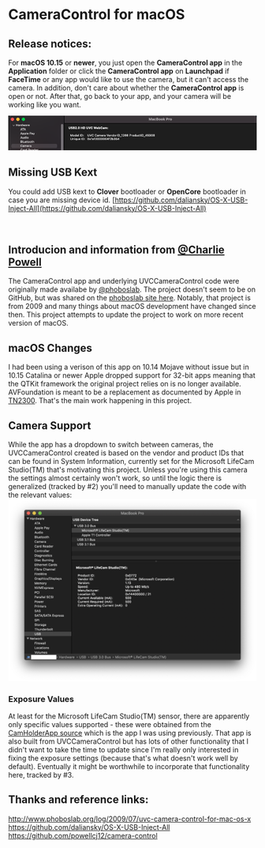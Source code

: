 #  CameraControl for macOS

## Release notices:
For <b>macOS 10.15</b> or <b>newer</b>, you just open the <b>CameraControl app</b> in the <b>Application</b> folder or click the <b>CameraControl app</b> on <b>Launchpad</b> if <b>FaceTime</b> or any app would like to use the camera, but it can't access the camera. In addition, don't care about whether the <b>CameraControl app</b> is open or not. After that, go back to your app, and your camera will be working like you want.
<p align="center">
    <img src="Resources/UVCWebcam.png">
</p>

## Missing USB Kext
You could add USB kext to <b>Clover</b> bootloader or <b>OpenCore</b> bootloader in case you are missing device id.
[https://github.com/daliansky/OS-X-USB-Inject-All](https://github.com/daliansky/OS-X-USB-Inject-All) </br></br></br>

## Introducion and information from [@Charlie Powell](https://github.com/powellcj12) 
The CameraControl app and underlying UVCCameraControl code were originally made availabe by [@phoboslab](https://github.com/phoboslab). The project doesn't seem to be on GitHub, but was shared on the [phoboslab site here](https://phoboslab.org/log/2009/07/uvc-camera-control-for-mac-os-x). Notably, that project is from 2009 and many things about macOS development have changed since then. This project attempts to update the project to work on more recent version of macOS.

## macOS Changes
I had been using a verison of this app on 10.14 Mojave without issue but in 10.15 Catalina or newer Apple dropped support for 32-bit apps meaning that the QTKit framework the original project relies on is no longer available. AVFoundation is meant to be a replacement as documented by Apple in [TN2300](https://developer.apple.com/library/archive/technotes/tn2300/_index.html). That's the main work happening in this project. 

## Camera Support
While the app has a dropdown to switch between cameras, the UVCCameraControl created is based on the vendor and product IDs that can be found in System Information, currently set for the Microsoft LifeCam Studio(TM) that's motivating this project. Unless you're using this camera the settings almost certainly won't work, so until the logic there is generalized (tracked by #2) you'll need to manually update the code with the relevant values:
![Image of System Information to see vendor and product IDs](Resources/SystemInformation.png)

### Exposure Values
At least for the Microsoft LifeCam Studio(TM) sensor, there are apparently only specific values supported - these were obtained from the [CamHolderApp source](https://github.com/HBehrens/CamHolderApp) which is the app I was using previously. That app is also built from UVCCameraControl but has lots of other functionality that I didn't want to take the time to update since I'm really only interested in fixing the exposure settings (because that's what doesn't work well by default).  Eventually it might be worthwhile to incorporate that functionality here, tracked by #3.

## Thanks and reference links:
http://www.phoboslab.org/log/2009/07/uvc-camera-control-for-mac-os-x </br>
https://github.com/daliansky/OS-X-USB-Inject-All </br>
https://github.com/powellcj12/camera-control
